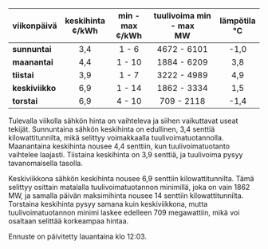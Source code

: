 | viikonpäivä  | keskihinta<br>¢/kWh | min - max<br>¢/kWh | tuulivoima min - max<br>MW | lämpötila<br>°C |
|:-------------|:----------------:|:----------------:|:-------------:|:-------------:|
| **sunnuntai**   | 3,4             | 1 - 6            | 4672 - 6101   | -1,0          |
| **maanantai**   | 4,4             | 1 - 10           | 1884 - 6209   | 3,8           |
| **tiistai**     | 3,9             | 1 - 7            | 3222 - 4989   | 4,9           |
| **keskiviikko** | 6,9             | 1 - 14           | 1862 - 3334   | 1,5           |
| **torstai**     | 6,9             | 4 - 10           | 709 - 2118    | -1,4          |

Tulevalla viikolla sähkön hinta on vaihteleva ja siihen vaikuttavat useat tekijät. Sunnuntaina sähkön keskihinta on edullinen, 3,4 senttiä kilowattitunnilta, mikä selittyy voimakkaalla tuulivoimatuotannolla. Maanantaina keskihinta nousee 4,4 senttiin, kun tuulivoimatuotanto vaihtelee laajasti. Tiistaina keskihinta on 3,9 senttiä, ja tuulivoima pysyy tavanomaisella tasolla.

Keskiviikkona sähkön keskihinta nousee 6,9 senttiin kilowattitunnilta. Tämä selittyy osittain matalalla tuulivoimatuotannon minimillä, joka on vain 1862 MW, ja samalla päivän maksimihinta nousee 14 senttiin kilowattitunnilta. Torstaina keskihinta pysyy samana kuin keskiviikkona, mutta tuulivoimatuotannon minimi laskee edelleen 709 megawattiin, mikä voi osaltaan selittää korkeampaa hintaa.

Ennuste on päivitetty lauantaina klo 12:03.